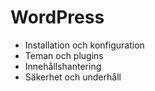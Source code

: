 # WordPress

- Installation och konfiguration
- Teman och plugins
- Innehållshantering
- Säkerhet och underhåll
